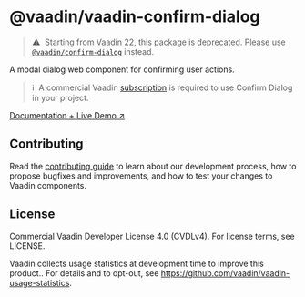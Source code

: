 # @vaadin/vaadin-confirm-dialog

> ⚠️&nbsp; Starting from Vaadin 22, this package is deprecated.
> Please use [`@vaadin/confirm-dialog`](https://www.npmjs.com/package/@vaadin/confirm-dialog) instead.

A modal dialog web component for confirming user actions.

> ℹ️&nbsp; A commercial Vaadin [subscription](https://vaadin.com/pricing) is required to use Confirm Dialog in your
> project.

[Documentation + Live Demo ↗](https://vaadin.com/docs/latest/ds/components/confirm-dialog)

## Contributing

Read the [contributing guide](https://vaadin.com/docs/latest/guide/contributing/overview) to learn about our development
process, how to propose bugfixes and improvements, and how to test your changes to Vaadin components.

## License

Commercial Vaadin Developer License 4.0 (CVDLv4). For license terms, see LICENSE.

Vaadin collects usage statistics at development time to improve this product..
For details and to opt-out, see https://github.com/vaadin/vaadin-usage-statistics.
